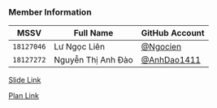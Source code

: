 ### Member Information
| MSSV  | Full Name | GitHub Account |
| ------------- | ------------- | ------------- |
| `18127046`  |  Lư Ngọc Liên   | [@Ngocien](https://github.com/Ngocien)  | 
| `18127272`  |  Nguyễn Thị Anh Đào  | [@AnhDao1411](https://github.com/AnhDao1411) | 


[Slide Link](https://docs.google.com/presentation/d/1Mkshi_p1Ej0-Mn94fT9Tx80z7qzpYOPQ/edit#slide=id.gec9aa950a0_0_53)

[Plan Link](https://docs.google.com/spreadsheets/d/18hLOED6VRQ-q4xhAAxcZc5SpwGfZ341i/edit#gid=869756791)
